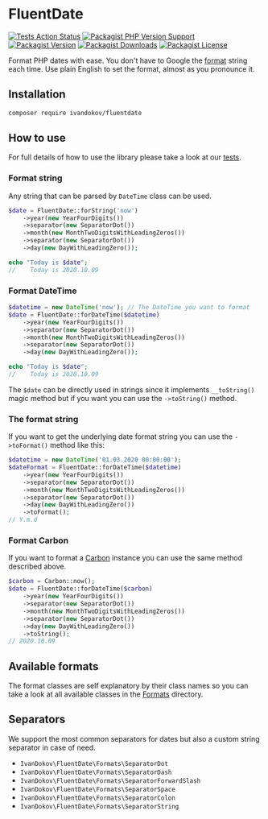 # FluentDate

[![Tests Action Status](https://github.com/ivandokov/fluentdate/workflows/Tests/badge.svg)](https://github.com/ivandokov/fluentdate/actions)
[![Packagist PHP Version Support](https://img.shields.io/packagist/php-v/ivandokov/fluentdate)](https://packagist.org/packages/ivandokov/fluentdate)
[![Packagist Version](https://img.shields.io/packagist/v/ivandokov/fluentdate)](https://packagist.org/packages/ivandokov/fluentdate)
[![Packagist Downloads](https://img.shields.io/packagist/dm/ivandokov/fluentdate)](https://packagist.org/packages/ivandokov/fluentdate)
[![Packagist License](https://img.shields.io/packagist/l/ivandokov/fluentdate)](https://packagist.org/packages/ivandokov/fluentdate)

Format PHP dates with ease. You don't have to Google the [format](https://www.php.net/manual/en/datetime.format.php) string each time. Use plain English to set the format, almost as you pronounce it.

## Installation

```bash
composer require ivandokov/fluentdate
```

## How to use

For full details of how to use the library please take a look at our [tests](tests/FluentDateTest.php).

### Format string

Any string that can be parsed by `DateTime` class can be used.

```php
$date = FluentDate::forString('now')
    ->year(new YearFourDigits())
    ->separator(new SeparatorDot())
    ->month(new MonthTwoDigitsWithLeadingZeros())
    ->separator(new SeparatorDot())
    ->day(new DayWithLeadingZero()); 

echo "Today is $date";
//    Today is 2020.10.09
```

### Format DateTime
```php
$datetime = new DateTime('now'); // The DateTime you want to format
$date = FluentDate::forDateTime($datetime)
    ->year(new YearFourDigits())
    ->separator(new SeparatorDot())
    ->month(new MonthTwoDigitsWithLeadingZeros())
    ->separator(new SeparatorDot())
    ->day(new DayWithLeadingZero()); 

echo "Today is $date";
//    Today is 2020.10.09
```

The `$date` can be directly used in strings since it implements `__toString()` magic method but if you want you can use the `->toString()` method.

### The format string

If you want to get the underlying date format string you can use the `->toFormat()` method like this:

```php
$datetime = new DateTime('01.03.2020 00:00:00');
$dateFormat = FluentDate::forDateTime($datetime)
    ->year(new YearFourDigits())
    ->separator(new SeparatorDot())
    ->month(new MonthTwoDigitsWithLeadingZeros())
    ->separator(new SeparatorDot())
    ->day(new DayWithLeadingZero())
    ->toFormat(); 
// Y.m.d
```

### Format Carbon
If you want to format a [Carbon](https://carbon.nesbot.com/) instance you can use the same method described above.

```php
$carbon = Carbon::now();
$date = FluentDate::forDateTime($carbon)
    ->year(new YearFourDigits())
    ->separator(new SeparatorDot())
    ->month(new MonthTwoDigitsWithLeadingZeros())
    ->separator(new SeparatorDot())
    ->day(new DayWithLeadingZero())
    ->toString();
// 2020.10.09
```


## Available formats

The format classes are self explanatory by their class names so you can take a look at all available classes in the [Formats](src/Formats) directory.

## Separators

We support the most common separators for dates but also a custom string separator in case of need.

* `IvanDokov\FluentDate\Formats\SeparatorDot`
* `IvanDokov\FluentDate\Formats\SeparatorDash`
* `IvanDokov\FluentDate\Formats\SeparatorForwardSlash`
* `IvanDokov\FluentDate\Formats\SeparatorSpace`
* `IvanDokov\FluentDate\Formats\SeparatorColon`
* `IvanDokov\FluentDate\Formats\SeparatorString`
